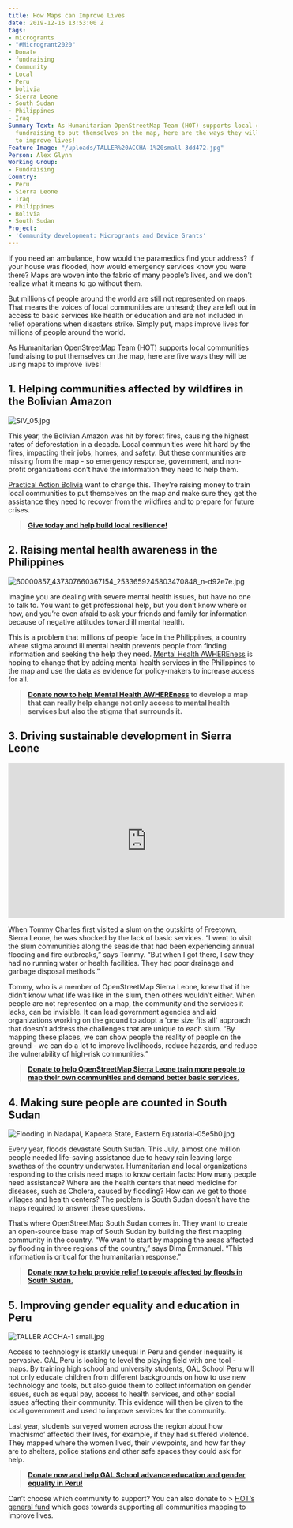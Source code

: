 ```yaml
---
title: How Maps can Improve Lives
date: 2019-12-16 13:53:00 Z
tags:
- microgrants
- "#Microgrant2020"
- Donate
- fundraising
- Community
- Local
- Peru
- bolivia
- Sierra Leone
- South Sudan
- Philippines
- Iraq
Summary Text: As Humanitarian OpenStreetMap Team (HOT) supports local communities
  fundraising to put themselves on the map, here are the ways they will be using maps
  to improve lives!
Feature Image: "/uploads/TALLER%20ACCHA-1%20small-3dd472.jpg"
Person: Alex Glynn
Working Group:
- Fundraising
Country:
- Peru
- Sierra Leone
- Iraq
- Philippines
- Bolivia
- South Sudan
Project:
- 'Community development: Microgrants and Device Grants'
---
```


If you need an ambulance, how would the paramedics find your address? If your house was flooded, how would emergency services know you were there? Maps are woven into the fabric of many people’s lives, and we don’t realize what it means to go without them.

But millions of people around the world are still not represented on maps. That means the voices of local communities are unheard; they are left out in access to basic services like health or education and are not included in relief operations when disasters strike. Simply put, maps improve lives for millions of people around the world.

As Humanitarian OpenStreetMap Team (HOT) supports local communities fundraising to put themselves on the map, here are five ways they will be using maps to improve lives!

## 1. Helping communities affected by wildfires in the Bolivian Amazon

![SIV_05.jpg](/uploads/SIV_05.jpg)

This year, the Bolivian Amazon was hit by forest fires, causing the highest rates of deforestation in a decade. Local communities were hit hard by the fires, impacting their jobs, homes, and safety. But these communities are missing from the map - so emergency response, government, and non-profit organizations don't have the information they need to help them.

[Practical Action Bolivia](https://www.facebook.com/PracticalAction/?__tn__=K-R&eid=ARDyFJHVcuE-hGrDKhH_54BPqo6Iq2DwmUyhQEWSbBeAomDIzRdv3Db-uTfNRVvFjvDl5jZPGTO5fqCP&fref=mentions&__xts__%5B0%5D=68.ARCXlYe7jahSbwHlU14UwKMRr0USlH6xtO6WmFzxDknjAXRUD05bGuqU5ihraq-IkYhIx9aLrDM0qUB5fdwnjJBJ5JPEAwREXVlPzc2avRNYoNRIK9I8QE79ZqZxIDuOTsTgckzR_Y0jEtTpqeQAqQnDRT2kkJ-igNoGPtp8-2SsLFz2ju2hQq5y1XBN6xJFalMtaCfNjFgSI2XnnfBhDg3slVoZ5_cMrvU11yo2nmjifOW6o9bOWiVSmNyc7qHOwahAGyOOJj1YMxYaECsKCe2gfBgyXVTmVsLyYsXyTJF9_ldls8rLYKMHBSrcU31AU2aT5VOx9tu5Q32jJex2tiNgFw) want to change this. They're raising money to train local communities to put themselves on the map and make sure they get the assistance they need to recover from the wildfires and to prepare for future crises.

> **[Give today and help build local resilience!](https://pages.donately.com/hotosm/campaign/amazon-wildfires-mapping-for-early-recovery-and-prevention-in-bolivia)**

## 2. Raising mental health awareness in the Philippines

![60000857_437307660367154_2533659245803470848_n-d92e7e.jpg](/uploads/60000857_437307660367154_2533659245803470848_n-d92e7e.jpg)

Imagine you are dealing with severe mental health issues, but have no one to talk to. You want to get professional help, but you don’t know where or how, and you’re even afraid to ask your friends and family for information because of negative attitudes toward ill mental health.

This is a problem that millions of people face in the Philippines, a country where stigma around ill mental health prevents people from finding information and seeking the help they need. [Mental Health AWHEREness](https://www.facebook.com/mentalhealthaWHEREness/?__tn__=%2Cd%2CP-R&eid=ARDLJtueYw89wABQ3HnZDnVfET2fFq1UOFo0KOP3luNxnQwMgUXmEyKRwIiJv3VSWtTJf9DlEHJTzXFS)​ is hoping to change that by adding mental health services in the Philippines to the map and use the data as evidence for policy-makers to increase access for all.

> **[Donate now to help Mental Health AWHEREness](https://pages.donately.com/hotosm/campaign/raising-mental-health-awhereness-with-maps) to develop a map that can really help change not only access to mental health services but also the stigma that surrounds it.**

## 3. Driving sustainable development in Sierra Leone

<iframe width="560" height="315" src="https://www.youtube.com/embed/Zf68zEf_ZKs" frameborder="0" allow="accelerometer; autoplay; encrypted-media; gyroscope; picture-in-picture" allowfullscreen></iframe>

When Tommy Charles first visited a slum on the outskirts of Freetown, Sierra Leone, he was shocked by the lack of basic services. “I went to visit the slum communities along the seaside that had been experiencing annual flooding and fire outbreaks,” says Tommy. “But when I got there, I saw they had no running water or health facilities. They had poor drainage and garbage disposal methods.”

Tommy, who is a member of OpenStreetMap Sierra Leone, knew that if he didn’t know what life was like in the slum, then others wouldn’t either. When people are not represented on a map, the community and the services it lacks, can be invisible. It can lead government agencies and aid organizations working on the ground to adopt a 'one size fits all' approach that doesn't address the challenges that are unique to each slum. “By mapping these places, we can show people the reality of people on the ground - we can do a lot to improve livelihoods, reduce hazards, and reduce the vulnerability of high-risk communities.”

> **[Donate to help OpenStreetMap Sierra Leone train more people to map their own communities and demand better basic services.](https://pages.donately.com/hotosm/campaign/driving-sustainable-development-in-sierra-leone-through-mapping)**

## 4. Making sure people are counted in South Sudan

![Flooding in Nadapal, Kapoeta State, Eastern Equatorial-05e5b0.jpg](/uploads/Flooding%20in%20Nadapal,%20Kapoeta%20State,%20Eastern%20Equatorial-05e5b0.jpg)

Every year, floods devastate South Sudan. This July, almost one million people needed life-saving assistance due to heavy rain leaving large swathes of the country underwater. Humanitarian and local organizations responding to the crisis need maps to know certain facts: How many people need assistance? Where are the health centers that need medicine for diseases, such as Cholera, caused by flooding? How can we get to those villages and health centers? The problem is South Sudan doesn’t have the maps required to answer these questions.

That’s where OpenStreetMap South Sudan comes in. They want to create an open-source base map of South Sudan by building the first mapping community in the country. “We want to start by mapping the areas affected by flooding in three regions of the country,” says Dima Emmanuel. “This information is critical for the humanitarian response.”

> **[Donate now to help provide relief to people affected by floods in South Sudan.](https://pages.donately.com/hotosm/campaign/putting-south-sudan-on-the-map)**

## 5. Improving gender equality and education in Peru

![TALLER ACCHA-1 small.jpg](/uploads/TALLER%20ACCHA-1%20small.jpg)

Access to technology is starkly unequal in Peru and gender inequality is pervasive. GAL Peru is looking to level the playing field with one tool - maps. By training high school and university students, GAL School Peru will not only educate children from different backgrounds on how to use new technology and tools, but also guide them to collect information on gender issues, such as equal pay, access to health services, and other social issues affecting their community. This evidence will then be given to the local government and used to improve services for the community.

Last year, students surveyed women across the region about how ‘machismo’ affected their lives, for example, if they had suffered violence. They mapped where the women lived, their viewpoints, and how far they are to shelters, police stations and other safe spaces they could ask for help.

> **[Donate now and help GAL School advance education and gender equality in Peru!](https://pages.donately.com/hotosm/campaign/advancing-education-with-mapping-in-peru)**

Can’t choose which community to support? You can also donate to > [HOT’s general fund](https://pages.donately.com/hotosm/campaign/hot-helps-communities-mapthedifference) which goes towards supporting all communities mapping to improve lives.